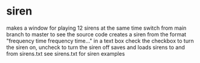 # siren
makes a window for playing 12 sirens at the same time
switch from main branch to master to see the source code
creates a siren from the format "frequency time frequency time..." in a text box
check the checkbox to turn the siren on, uncheck to turn the siren off
saves and loads sirens to and from sirens.txt
see sirens.txt for siren examples
